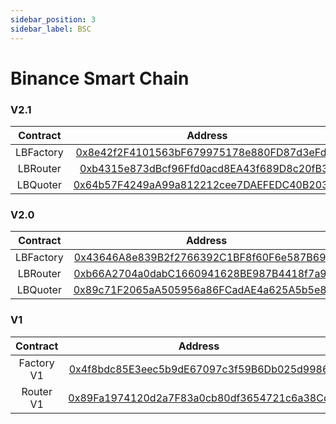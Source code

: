 ```yaml
---
sidebar_position: 3
sidebar_label: BSC
---
```


# Binance Smart Chain

### V2.1

| Contract  |                                                       Address                                                        |
| :-------: | :------------------------------------------------------------------------------------------------------------------: |
| LBFactory | [0x8e42f2F4101563bF679975178e880FD87d3eFd4e](https://bscscan.com/address/0x8e42f2F4101563bF679975178e880FD87d3eFd4e) |
| LBRouter  | [0xb4315e873dBcf96Ffd0acd8EA43f689D8c20fB30](https://bscscan.com/address/0xb4315e873dBcf96Ffd0acd8EA43f689D8c20fB30) |
| LBQuoter  | [0x64b57F4249aA99a812212cee7DAEFEDC40B203cD](https://bscscan.com/address/0x64b57F4249aA99a812212cee7DAEFEDC40B203cD) |

### V2.0

| Contract  |                                                       Address                                                        |
| :-------: | :------------------------------------------------------------------------------------------------------------------: |
| LBFactory | [0x43646A8e839B2f2766392C1BF8f60F6e587B6960](https://bscscan.com/address/0x43646A8e839B2f2766392C1BF8f60F6e587B6960) |
| LBRouter  | [0xb66A2704a0dabC1660941628BE987B4418f7a9E8](https://bscscan.com/address/0xb66A2704a0dabC1660941628BE987B4418f7a9E8) |
| LBQuoter  | [0x89c71F2065aA505956a86FCadAE4a625A5b5e842](https://bscscan.com/address/0x89c71F2065aA505956a86FCadAE4a625A5b5e842) |

### V1

|  Contract  |                                                       Address                                                        |
| :--------: | :------------------------------------------------------------------------------------------------------------------: |
| Factory V1 | [0x4f8bdc85E3eec5b9dE67097c3f59B6Db025d9986](https://bscscan.com/address/0x4f8bdc85E3eec5b9dE67097c3f59B6Db025d9986) |
| Router V1  | [0x89Fa1974120d2a7F83a0cb80df3654721c6a38Cd](https://bscscan.com/address/0x89Fa1974120d2a7F83a0cb80df3654721c6a38Cd) |
